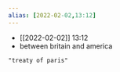 ```yaml
---
alias: [2022-02-02,13:12]
---
```


- [[2022-02-02]] 13:12
- between britain and america
```query
"treaty of paris"
```